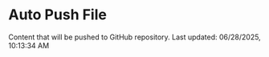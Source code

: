 # Auto Push File

Content that will be pushed to GitHub repository.
Last updated: 06/28/2025, 10:13:34 AM